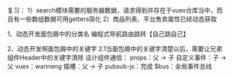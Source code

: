 复习：
1）search模块需要的服务器数据，请求得到并存在于vuex仓库当中，而且有一些数组数据可用getters简化
2）商品列表、平台售卖属性已经动态获取

1、动态开发面包屑中的分类名
编程式导航路由跳转【自己跳自己】

2、动态开发啊面包屑中的关键字
2.1当面包屑中的关键字清楚以后，需要让兄弟组件Header中的关键字清除
设计组件通信：
props：父 -> 子
自定义事件：子 -> 父
vuex：wanneng
插槽：父 -> 子
pubsub-js：完成
$bus：全局事件总线